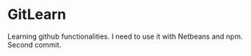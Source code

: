 # GitLearn
Learning github functionalities. I need to use it with Netbeans and npm. Second commit.


